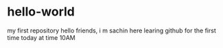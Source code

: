 # hello-world
my first repository
hello friends,
i m sachin here
learing github for the first time
today at time 10AM
